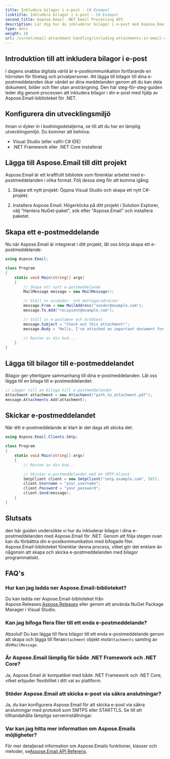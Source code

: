 ```yaml
---
title: Inkludera bilagor i e-post - C# Exempel
linktitle: Inkludera bilagor i e-post - C# Exempel
second_title: Aspose.Email .NET Email Processing API
description: Lär dig hur du inkluderar bilagor i e-post med Aspose.Email för .NET. Steg-för-steg guide med C#-kodexempel.
type: docs
weight: 10
url: /sv/net/email-attachment-handling/including-attachments-in-email-csharp-example/
---
```


## Introduktion till att inkludera bilagor i e-post

I dagens snabba digitala värld är e-postkommunikation fortfarande en hörnsten för företag och privatpersoner. Att lägga till bilagor till dina e-postmeddelanden ökar värdet av dina meddelanden genom att du kan dela dokument, bilder och filer utan ansträngning. Den här steg-för-steg-guiden leder dig genom processen att inkludera bilagor i din e-post med hjälp av Aspose.Email-biblioteket för .NET.

## Konfigurera din utvecklingsmiljö

Innan vi dyker in i kodningsdetaljerna, se till att du har en lämplig utvecklingsmiljö. Du kommer att behöva:

- Visual Studio (eller valfri C# IDE)
- .NET Framework eller .NET Core installerat

## Lägga till Aspose.Email till ditt projekt

Aspose.Email är ett kraftfullt bibliotek som förenklar arbetet med e-postmeddelanden i olika format. Följ dessa steg för att komma igång:

1. Skapa ett nytt projekt: Öppna Visual Studio och skapa ett nytt C#-projekt.

2. Installera Aspose.Email: Högerklicka på ditt projekt i Solution Explorer, välj "Hantera NuGet-paket", sök efter "Aspose.Email" och installera paketet.

## Skapa ett e-postmeddelande

Nu när Aspose.Email är integrerat i ditt projekt, låt oss börja skapa ett e-postmeddelande:

```csharp
using Aspose.Email;

class Program
{
    static void Main(string[] args)
    {
        // Skapa ett nytt e-postmeddelande
        MailMessage message = new MailMessage();

        // Ställ in avsändar- och mottagaradresser
        message.From = new MailAddress("sender@example.com");
        message.To.Add("recipient@example.com");

        // Ställ in e-postämne och brödtext
        message.Subject = "Check out this attachment!";
        message.Body = "Hello, I've attached an important document for you.";

        // Resten av din kod...
    }
}
```

## Lägga till bilagor till e-postmeddelandet

Bilagor ger ytterligare sammanhang till dina e-postmeddelanden. Låt oss lägga till en bilaga till e-postmeddelandet:

```csharp
// Lägger till en bilaga till e-postmeddelandet
Attachment attachment = new Attachment("path_to_attachment.pdf");
message.Attachments.Add(attachment);
```

## Skickar e-postmeddelandet

När ditt e-postmeddelande är klart är det dags att skicka det:

```csharp
using Aspose.Email.Clients.Smtp;

class Program
{
    static void Main(string[] args)
    {
        // Resten av din kod...

        // Skickar e-postmeddelandet med en SMTP-klient
        SmtpClient client = new SmtpClient("smtp.example.com", 587);
        client.Username = "your_username";
        client.Password = "your_password";
        client.Send(message);
    }
}
```

## Slutsats

den här guiden undersökte vi hur du inkluderar bilagor i dina e-postmeddelanden med Aspose.Email för .NET. Genom att följa stegen ovan kan du förbättra din e-postkommunikation med bifogade filer. Aspose.Email-biblioteket förenklar denna process, vilket gör det enklare än någonsin att skapa och skicka e-postmeddelanden med bilagor programmatiskt.

## FAQ's

### Hur kan jag ladda ner Aspose.Email-biblioteket?

 Du kan ladda ner Aspose.Email-biblioteket från Aspose.Releases:[Aspose.Releases](https://releases.aspose.com/email/net/) eller genom att använda NuGet Package Manager i Visual Studio.

### Kan jag bifoga flera filer till ett enda e-postmeddelande?

 Absolut! Du kan lägga till flera bilagor till ett enda e-postmeddelande genom att skapa och lägga till flera`Attachment` objekt mot`Attachments` samling av din`MailMessage`.

### Är Aspose.Email lämplig för både .NET Framework och .NET Core?

Ja, Aspose.Email är kompatibel med både .NET Framework och .NET Core, vilket erbjuder flexibilitet i ditt val av plattform.

### Stöder Aspose.Email att skicka e-post via säkra anslutningar?

Ja, du kan konfigurera Aspose.Email för att skicka e-post via säkra anslutningar med protokoll som SMTPS eller STARTTLS. Se till att tillhandahålla lämpliga serverinställningar.

### Var kan jag hitta mer information om Aspose.Emails möjligheter?

 För mer detaljerad information om Aspose.Emails funktioner, klasser och metoder, se[Aspose.Email API Referens](https://reference.aspose.com/email/net/).